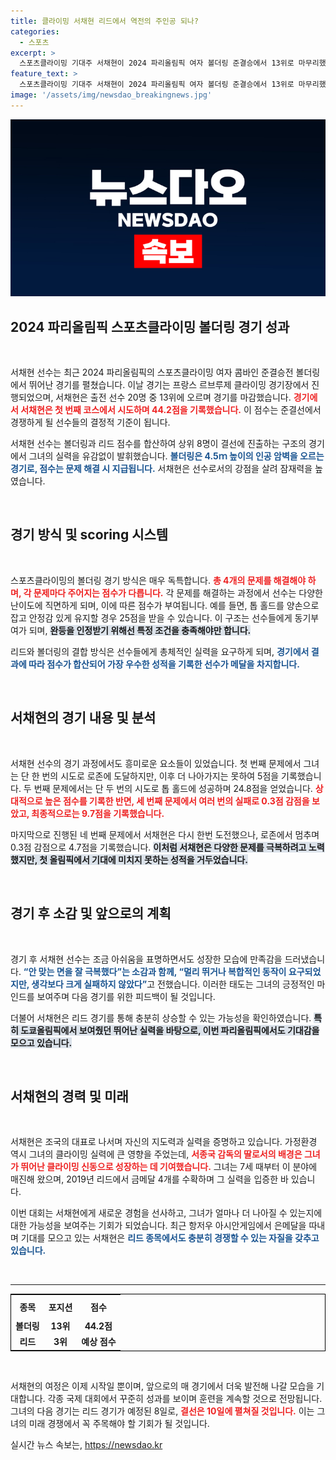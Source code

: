 ```yaml
---
title: 클라이밍 서채현 리드에서 역전의 주인공 되나?
categories:
  - 스포츠
excerpt: >
  스포츠클라이밍 기대주 서채현이 2024 파리올림픽 여자 볼더링 준결승에서 13위로 마무리했다. 비록 아쉬운 성적이지만, 리드 경기에서의 저력을 기대하게 만드는 소망을 밝혔다. 다음 경기를 주목하라!
feature_text: >
  스포츠클라이밍 기대주 서채현이 2024 파리올림픽 여자 볼더링 준결승에서 13위로 마무리했다. 비록 아쉬운 성적이지만, 리드 경기에서의 저력을 기대하게 만드는 소망을 밝혔다. 다음 경기를 주목하라!
image: '/assets/img/newsdao_breakingnews.jpg'
---
```


<p><img src="/assets/img/newsdao_breakingnews.jpg" alt="bookingtag 속보" /></p>

<h2 data-ke-size="size26">2024 파리올림픽 스포츠클라이밍 볼더링 경기 성과</h2>

<p data-ke-size="size16">&nbsp;</p>

<p>서채현 선수는 최근 2024 파리올림픽의 스포츠클라이밍 여자 콤바인 준결승전 볼더링에서 뛰어난 경기를 펼쳤습니다. 이날 경기는 프랑스 르브루제 클라이밍 경기장에서 진행되었으며, 서채현은 출전 선수 20명 중 13위에 오르며 경기를 마감했습니다. <b><span style="color: #ee2323;">경기에서 서채현은 첫 번째 코스에서 시도하며 44.2점을 기록했습니다.</span></b> 이 점수는 준결선에서 경쟁하게 될 선수들의 결정적 기준이 됩니다. </p>

<p>서채현 선수는 볼더링과 리드 점수를 합산하여 상위 8명이 결선에 진출하는 구조의 경기에서 그녀의 실력을 유감없이 발휘했습니다. <b><span style="color: #1a5490;">볼더링은 4.5ｍ 높이의 인공 암벽을 오르는 경기로, 점수는 문제 해결 시 지급됩니다.</span></b> 서채현은 선수로서의 강점을 살려 잠재력을 높였습니다.</p>

<p data-ke-size="size16">&nbsp;</p>

<h2 data-ke-size="size26">경기 방식 및 scoring 시스템</h2>

<p data-ke-size="size16">&nbsp;</p>

<p>스포츠클라이밍의 볼더링 경기 방식은 매우 독특합니다. <b><span style="color: #ee2323;">총 4개의 문제를 해결해야 하며, 각 문제마다 주어지는 점수가 다릅니다.</span></b> 각 문제를 해결하는 과정에서 선수는 다양한 난이도에 직면하게 되며, 이에 따른 점수가 부여됩니다. 예를 들면, 톱 홀드를 양손으로 잡고 안정감 있게 유지할 경우 25점을 받을 수 있습니다. 이 구조는 선수들에게 동기부여가 되며, <b><span style="background-color: #21538527;">완등을 인정받기 위해선 특정 조건을 충족해야만 합니다.</span></b> </p>

<p>리드와 볼더링의 결합 방식은 선수들에게 총체적인 실력을 요구하게 되며, <b><span style="color: #1a5490;">경기에서 결과에 따라 점수가 합산되어 가장 우수한 성적을 기록한 선수가 메달을 차지합니다.</span></b> </p>

<p data-ke-size="size16">&nbsp;</p>

<h2 data-ke-size="size26">서채현의 경기 내용 및 분석</h2>

<p data-ke-size="size16">&nbsp;</p>

<p>서채현 선수의 경기 과정에서도 흥미로운 요소들이 있었습니다. 첫 번째 문제에서 그녀는 단 한 번의 시도로 로존에 도달하지만, 이후 더 나아가지는 못하여 5점을 기록했습니다. 두 번째 문제에서는 단 두 번의 시도로 톱 홀드에 성공하며 24.8점을 얻었습니다. <b><span style="color: #ee2323;">상대적으로 높은 점수를 기록한 반면, 세 번째 문제에서 여러 번의 실패로 0.3점 감점을 보았고, 최종적으로는 9.7점을 기록했습니다.</span></b></p>

<p>마지막으로 진행된 네 번째 문제에서 서채현은 다시 한번 도전했으나, 로존에서 멈추며 0.3점 감점으로 4.7점을 기록했습니다. <b><span style="background-color: #21538527;">이처럼 서채현은 다양한 문제를 극복하려고 노력했지만, 첫 올림픽에서 기대에 미치지 못하는 성적을 거두었습니다.</span></b></p>

<p data-ke-size="size16">&nbsp;</p>

<h2 data-ke-size="size26">경기 후 소감 및 앞으로의 계획</h2>

<p data-ke-size="size16">&nbsp;</p>

<p>경기 후 서채현 선수는 조금 아쉬움을 표명하면서도 성장한 모습에 만족감을 드러냈습니다. <b><span style="color: #1a5490;">“안 맞는 면을 잘 극복했다”는 소감과 함께, “멀리 뛰거나 복합적인 동작이 요구되었지만, 생각보다 크게 실패하지 않았다”</span></b>고 전했습니다. 이러한 태도는 그녀의 긍정적인 마인드를 보여주며 다음 경기를 위한 피드백이 될 것입니다.</p>

<p>더불어 서채현은 리드 경기를 통해 충분히 상승할 수 있는 가능성을 확인하였습니다. <b><span style="background-color: #21538527;">특히 도쿄올림픽에서 보여줬던 뛰어난 실력을 바탕으로, 이번 파리올림픽에서도 기대감을 모으고 있습니다.</span></b> </p>

<p data-ke-size="size16">&nbsp;</p>

<h2 data-ke-size="size26">서채현의 경력 및 미래</h2>

<p data-ke-size="size16">&nbsp;</p>

<p>서채현은 조국의 대표로 나서며 자신의 지도력과 실력을 증명하고 있습니다. 가정환경 역시 그녀의 클라이밍 실력에 큰 영향을 주었는데, <b><span style="color: #ee2323;">서종국 감독의 딸로서의 배경은 그녀가 뛰어난 클라이밍 신동으로 성장하는 데 기여했습니다.</span></b> 그녀는 7세 때부터 이 분야에 매진해 왔으며, 2019년 리드에서 금메달 4개를 수확하며 그 실력을 입증한 바 있습니다.</p>

<p>이번 대회는 서채현에게 새로운 경험을 선사하고, 그녀가 얼마나 더 나아질 수 있는지에 대한 가능성을 보여주는 기회가 되었습니다. 최근 항저우 아시안게임에서 은메달을 따내며 기대를 모으고 있는 서채현은 <b><span style="color: #1a5490;">리드 종목에서도 충분히 경쟁할 수 있는 자질을 갖추고 있습니다.</span></b></p>

<p data-ke-size="size16">&nbsp;</p>

<hr>

<table style="width: 100%; border-collapse: collapse; border: 1px solid #000; margin-top: 10px;">
    <tr>
        <th style="text-align: center; height: 30px;">종목</th>
        <th style="text-align: center; height: 30px;">포지션</th>
        <th style="text-align: center; height: 30px;">점수</th>
    </tr>
    <tr>
        <td style="text-align: center; height: 17px;"><b>볼더링</b></td>
        <td style="text-align: center; height: 17px;"><b>13위</b></td>
        <td style="text-align: center; height: 17px;"><b>44.2점</b></td>
    </tr>
    <tr>
        <td style="text-align: center; height: 17px;"><b>리드</b></td>
        <td style="text-align: center; height: 17px;"><b>3위</b></td>
        <td style="text-align: center; height: 17px;"><b>예상 점수</b></td>
    </tr>
</table> 

<p data-ke-size="size16">&nbsp;</p> 

<p>서채현의 여정은 이제 시작일 뿐이며, 앞으로의 매 경기에서 더욱 발전해 나갈 모습을 기대합니다. 각종 국제 대회에서 꾸준히 성과를 보이며 훈련을 계속할 것으로 전망됩니다. 그녀의 다음 경기는 리드 경기가 예정된 8일로, <b><span style="color: #ee2323;">결선은 10일에 펼쳐질 것입니다.</span></b> 이는 그녀의 미래 경쟁에서 꼭 주목해야 할 기회가 될 것입니다.</p>
실시간 뉴스 속보는, <a href="https://newsdao.kr" rel="dofollow">https://newsdao.kr</a>


